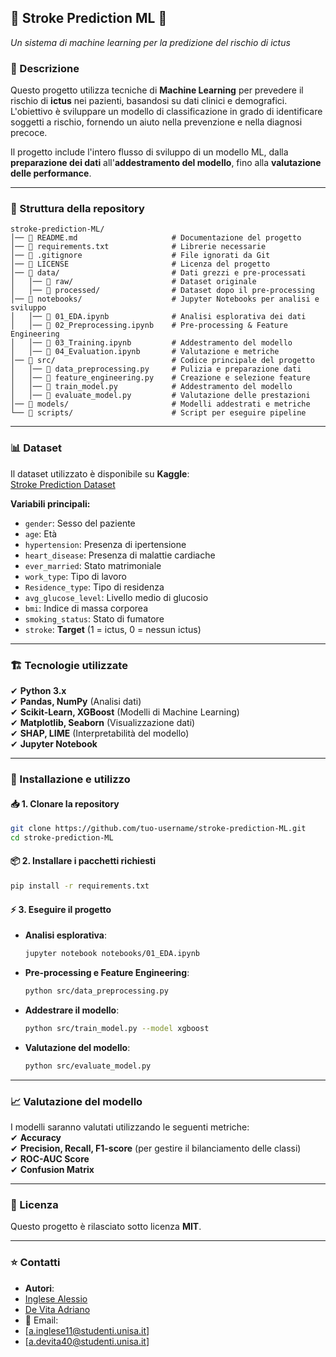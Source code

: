 ## 🏥 Stroke Prediction ML 🏥  
_Un sistema di machine learning per la predizione del rischio di ictus_  

### 📌 Descrizione  
Questo progetto utilizza tecniche di **Machine Learning** per prevedere il rischio di **ictus** nei pazienti, basandosi su dati clinici e demografici. L'obiettivo è sviluppare un modello di classificazione in grado di identificare soggetti a rischio, fornendo un aiuto nella prevenzione e nella diagnosi precoce.  

Il progetto include l'intero flusso di sviluppo di un modello ML, dalla **preparazione dei dati** all'**addestramento del modello**, fino alla **valutazione delle performance**.  

---

### 📂 Struttura della repository  

```
stroke-prediction-ML/
│── 📜 README.md                     # Documentazione del progetto
│── 📜 requirements.txt              # Librerie necessarie
│── 📜 .gitignore                    # File ignorati da Git
│── 📜 LICENSE                       # Licenza del progetto
│── 📂 data/                         # Dati grezzi e pre-processati
│   │── 📜 raw/                      # Dataset originale
│   │── 📜 processed/                # Dataset dopo il pre-processing
│── 📂 notebooks/                    # Jupyter Notebooks per analisi e sviluppo
│   │── 📜 01_EDA.ipynb              # Analisi esplorativa dei dati
│   │── 📜 02_Preprocessing.ipynb    # Pre-processing & Feature Engineering
│   │── 📜 03_Training.ipynb         # Addestramento del modello
│   │── 📜 04_Evaluation.ipynb       # Valutazione e metriche
│── 📂 src/                          # Codice principale del progetto
│   │── 📜 data_preprocessing.py     # Pulizia e preparazione dati
│   │── 📜 feature_engineering.py    # Creazione e selezione feature
│   │── 📜 train_model.py            # Addestramento del modello
│   │── 📜 evaluate_model.py         # Valutazione delle prestazioni
│── 📂 models/                       # Modelli addestrati e metriche                    
└── 📂 scripts/                      # Script per eseguire pipeline
```

---

### 📊 Dataset  
Il dataset utilizzato è disponibile su **Kaggle**:  
[Stroke Prediction Dataset](https://www.kaggle.com/datasets/fedesoriano/stroke-prediction-dataset)  

**Variabili principali:**  
- `gender`: Sesso del paziente  
- `age`: Età  
- `hypertension`: Presenza di ipertensione  
- `heart_disease`: Presenza di malattie cardiache  
- `ever_married`: Stato matrimoniale  
- `work_type`: Tipo di lavoro  
- `Residence_type`: Tipo di residenza  
- `avg_glucose_level`: Livello medio di glucosio  
- `bmi`: Indice di massa corporea  
- `smoking_status`: Stato di fumatore  
- `stroke`: **Target** (1 = ictus, 0 = nessun ictus)  

---

### 🏗️ Tecnologie utilizzate  
✔ **Python 3.x**  
✔ **Pandas, NumPy** (Analisi dati)  
✔ **Scikit-Learn, XGBoost** (Modelli di Machine Learning)  
✔ **Matplotlib, Seaborn** (Visualizzazione dati)  
✔ **SHAP, LIME** (Interpretabilità del modello)  
✔ **Jupyter Notebook**  

---

### 🚀 Installazione e utilizzo  

#### 📥 **1. Clonare la repository**
```bash
git clone https://github.com/tuo-username/stroke-prediction-ML.git
cd stroke-prediction-ML
```

#### 📦 **2. Installare i pacchetti richiesti**
```bash
pip install -r requirements.txt
```

#### ⚡ **3. Eseguire il progetto**
- **Analisi esplorativa**:
  ```bash
  jupyter notebook notebooks/01_EDA.ipynb
  ```
- **Pre-processing e Feature Engineering**:
  ```bash
  python src/data_preprocessing.py
  ```
- **Addestrare il modello**:
  ```bash
  python src/train_model.py --model xgboost
  ```
- **Valutazione del modello**:
  ```bash
  python src/evaluate_model.py
  ```

---

### 📈 Valutazione del modello  
I modelli saranno valutati utilizzando le seguenti metriche:  
✔ **Accuracy**  
✔ **Precision, Recall, F1-score** (per gestire il bilanciamento delle classi)  
✔ **ROC-AUC Score**  
✔ **Confusion Matrix**  

---

### 📜 Licenza  
Questo progetto è rilasciato sotto licenza **MIT**.  

---

### ⭐ Contatti  
- **Autori**:   
- [Inglese Alessio](https://github.com/breakesomeoff)
- [De Vita Adriano](https://github.com/adry04)
- 📩 Email: 
- [a.inglese11@studenti.unisa.it] 
- [a.devita40@studenti.unisa.it] 